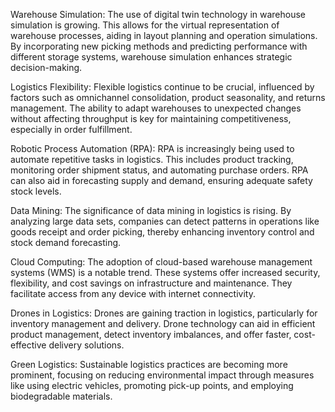 Warehouse Simulation: The use of digital twin technology in warehouse simulation is growing. This allows for the virtual representation of warehouse processes, aiding in layout planning and operation simulations. By incorporating new picking methods and predicting performance with different storage systems, warehouse simulation enhances strategic decision-making.

Logistics Flexibility: Flexible logistics continue to be crucial, influenced by factors such as omnichannel consolidation, product seasonality, and returns management. The ability to adapt warehouses to unexpected changes without affecting throughput is key for maintaining competitiveness, especially in order fulfillment.

Robotic Process Automation (RPA): RPA is increasingly being used to automate repetitive tasks in logistics. This includes product tracking, monitoring order shipment status, and automating purchase orders. RPA can also aid in forecasting supply and demand, ensuring adequate safety stock levels.

Data Mining: The significance of data mining in logistics is rising. By analyzing large data sets, companies can detect patterns in operations like goods receipt and order picking, thereby enhancing inventory control and stock demand forecasting.

Cloud Computing: The adoption of cloud-based warehouse management systems (WMS) is a notable trend. These systems offer increased security, flexibility, and cost savings on infrastructure and maintenance. They facilitate access from any device with internet connectivity.

Drones in Logistics: Drones are gaining traction in logistics, particularly for inventory management and delivery. Drone technology can aid in efficient product management, detect inventory imbalances, and offer faster, cost-effective delivery solutions.

Green Logistics: Sustainable logistics practices are becoming more prominent, focusing on reducing environmental impact through measures like using electric vehicles, promoting pick-up points, and employing biodegradable materials.